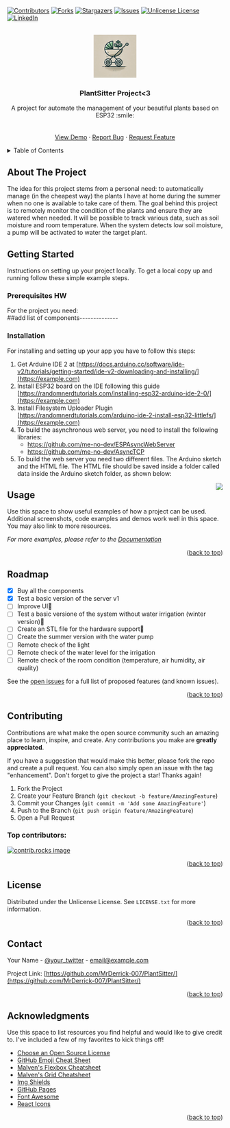 <a id="readme-top"></a>

<!-- PROJECT SHIELDS -->
<!--
*** https://www.markdownguide.org/basic-syntax/#reference-style-links
-->
[![Contributors][contributors-shield]][contributors-url]
[![Forks][forks-shield]][forks-url]
[![Stargazers][stars-shield]][stars-url]
[![Issues][issues-shield]][issues-url]
[![Unlicense License][license-shield]][license-url]
[![LinkedIn][linkedin-shield]][linkedin-url]



<!-- PROJECT LOGO -->
<br />
<div align="center">
  <a href="https://github.com/othneildrew/logo">
    <img src="test.jpg" alt="Logo" width="100" height="100">
  </a>

  <h3 align="center">PlantSitter Project<3</h3>

  <p align="center">
    A project for automate the management of your beautiful plants based on ESP32 :smile:
    <br />
    <br />
    <br />
    <a href="https://github.com/MrDerrick-007/PlantSitter/">View Demo</a>
    ·
    <a href="https://github.com/MrDerrick-007/PlantSitter//issues/new?labels=bug&template=bug-report---.md">Report Bug</a>
    ·
    <a href="https://github.com/MrDerrick-007/PlantSitter//issues/new?labels=enhancement&template=feature-request---.md">Request Feature</a>
  </p>
</div>



<!-- TABLE OF CONTENTS -->
<details>
  <summary>Table of Contents</summary>
  <ol>
    <li>
      <a href="#about-the-project">About The Project</a>
      <ul>
        <li><a href="#built-with">Built With</a></li>
      </ul>
    </li>
    <li>
      <a href="#getting-started">Getting Started</a>
      <ul>
        <li><a href="#prerequisites">Prerequisites</a></li>
        <li><a href="#installation">Installation</a></li>
      </ul>
    </li>
    <li><a href="#usage">Usage</a></li>
    <li><a href="#roadmap">Roadmap</a></li>
    <li><a href="#contributing">Contributing</a></li>
    <li><a href="#license">License</a></li>
    <li><a href="#contact">Contact</a></li>
    <li><a href="#acknowledgments">Acknowledgments</a></li>
  </ol>
</details>



<!-- ABOUT THE PROJECT -->
## About The Project

The idea for this project stems from a personal need: to automatically manage (in the cheapest way) the plants I have at home during the summer when no one is available to take care of them. The goal behind this project is to remotely monitor the condition of the plants and ensure they are watered when needed. It will be possible to track various data, such as soil moisture and room temperature. When the system detects low soil moisture, a pump will be activated to water the target plant. 

<!--### Built With

This section should list any major frameworks/libraries used to bootstrap your project. Leave any add-ons/plugins for the acknowledgements section. Here are a few examples.

* [![Next][Next.js]][Next-url]
* [![React][React.js]][React-url]
* [![Vue][Vue.js]][Vue-url]
* [![Angular][Angular.io]][Angular-url]
* [![Svelte][Svelte.dev]][Svelte-url]
* [![Laravel][Laravel.com]][Laravel-url]
* [![Bootstrap][Bootstrap.com]][Bootstrap-url]
* [![JQuery][JQuery.com]][JQuery-url]

<p align="right">(<a href="#readme-top">back to top</a>)</p>

-->

<!-- GETTING STARTED -->
## Getting Started

Instructions on setting up your project locally.
To get a local copy up and running follow these simple example steps.

### Prerequisites HW

For the project you need:  
##add list of components--------------

### Installation

For installing and setting up your app you have to follow this steps:

1. Get Arduine IDE 2 at [https://docs.arduino.cc/software/ide-v2/tutorials/getting-started/ide-v2-downloading-and-installing/](https://example.com)
2. Install ESP32 board on the IDE following this guide [https://randomnerdtutorials.com/installing-esp32-arduino-ide-2-0/](https://example.com)
3. Install Filesystem Uploader Plugin [https://randomnerdtutorials.com/arduino-ide-2-install-esp32-littlefs/](https://example.com)
4. To build the asynchronous web server, you need to install the following libraries:
   * https://github.com/me-no-dev/ESPAsyncWebServer
   * https://github.com/me-no-dev/AsyncTCP
5. To build the web server you need two different files. The Arduino sketch and the HTML file. The HTML file should be saved inside a folder called data inside the Arduino sketch folder, as shown below:
<img style="float: right;" src="https://github.com/user-attachments/assets/c0e31e9c-0404-4302-865e-1666f52bc7b0">

<!-- USAGE EXAMPLES -->
## Usage

Use this space to show useful examples of how a project can be used. Additional screenshots, code examples and demos work well in this space. You may also link to more resources.

_For more examples, please refer to the [Documentation](https://example.com)_

<p align="right">(<a href="#readme-top">back to top</a>)</p>



<!-- ROADMAP -->
## Roadmap

- [x] Buy all the components
- [x] Test a basic version of the server v1
- [ ] Improve UI🌟
- [ ] Test a basic versione of the system without water irrigation (winter version)🥶
- [ ] Create an STL file for the hardware support🍅
- [ ] Create the summer version with the water pump 
- [ ] Remote check of the light
- [ ] Remote check of the water level for the irrigation
- [ ] Remote check of the room condition (temperature, air humidity, air quality)

See the [open issues](https://github.com/MrDerrick-007/PlantSitter//issues) for a full list of proposed features (and known issues).

<p align="right">(<a href="#readme-top">back to top</a>)</p>



<!-- CONTRIBUTING -->
## Contributing

Contributions are what make the open source community such an amazing place to learn, inspire, and create. Any contributions you make are **greatly appreciated**.

If you have a suggestion that would make this better, please fork the repo and create a pull request. You can also simply open an issue with the tag "enhancement".
Don't forget to give the project a star! Thanks again!

1. Fork the Project
2. Create your Feature Branch (`git checkout -b feature/AmazingFeature`)
3. Commit your Changes (`git commit -m 'Add some AmazingFeature'`)
4. Push to the Branch (`git push origin feature/AmazingFeature`)
5. Open a Pull Request

### Top contributors:

<a href="https://github.com/MrDerrick-007/PlantSitter/graphs/contributors">
  <img src="https://contrib.rocks/image?repo=MrDerrick-007/PlantSitter" alt="contrib.rocks image" />
</a>

<p align="right">(<a href="#readme-top">back to top</a>)</p>



<!-- LICENSE -->
## License

Distributed under the Unlicense License. See `LICENSE.txt` for more information.

<p align="right">(<a href="#readme-top">back to top</a>)</p>



<!-- CONTACT -->
## Contact

Your Name - [@your_twitter](https://twitter.com/your_username) - email@example.com

Project Link: [https://github.com/MrDerrick-007/PlantSitter/](https://github.com/MrDerrick-007/PlantSitter/)

<p align="right">(<a href="#readme-top">back to top</a>)</p>



<!-- ACKNOWLEDGMENTS -->
## Acknowledgments

Use this space to list resources you find helpful and would like to give credit to. I've included a few of my favorites to kick things off!

* [Choose an Open Source License](https://choosealicense.com)
* [GitHub Emoji Cheat Sheet](https://www.webpagefx.com/tools/emoji-cheat-sheet)
* [Malven's Flexbox Cheatsheet](https://flexbox.malven.co/)
* [Malven's Grid Cheatsheet](https://grid.malven.co/)
* [Img Shields](https://shields.io)
* [GitHub Pages](https://pages.github.com)
* [Font Awesome](https://fontawesome.com)
* [React Icons](https://react-icons.github.io/react-icons/search)

<p align="right">(<a href="#readme-top">back to top</a>)</p>



<!-- MARKDOWN LINKS & IMAGES -->
<!-- https://www.markdownguide.org/basic-syntax/#reference-style-links -->
[contributors-shield]: https://img.shields.io/github/contributors/MrDerrick-007/PlantSitter.svg?style=for-the-badge
[contributors-url]: https://github.com/MrDerrick-007/PlantSitter//graphs/contributors
[forks-shield]: https://img.shields.io/github/forks/MrDerrick-007/PlantSitter.svg?style=for-the-badge
[forks-url]: https://github.com/MrDerrick-007/PlantSitter/network/members
[stars-shield]: https://img.shields.io/github/stars/MrDerrick-007/PlantSitter.svg?style=for-the-badge
[stars-url]: https://github.com/MrDerrick-007/PlantSitter/stargazers
[issues-shield]: https://img.shields.io/github/issues/MrDerrick-007/PlantSitter/.svg?style=for-the-badge
[issues-url]: https://github.com/MrDerrick-007/PlantSitter/issues
[license-shield]: https://img.shields.io/github/license/MrDerrick-007/PlantSitter.svg?style=for-the-badge
[license-url]: https://github.com/MrDerrick-007/PlantSitter/blob/master/LICENSE.txt
[linkedin-shield]: https://img.shields.io/badge/-LinkedIn-black.svg?style=for-the-badge&logo=linkedin&colorB=555
[linkedin-url]: https://linkedin.com/
[product-screenshot]: images/screenshot.png
[Next.js]: https://img.shields.io/badge/next.js-000000?style=for-the-badge&logo=nextdotjs&logoColor=white
[Next-url]: https://nextjs.org/
[React.js]: https://img.shields.io/badge/React-20232A?style=for-the-badge&logo=react&logoColor=61DAFB
[React-url]: https://reactjs.org/
[Vue.js]: https://img.shields.io/badge/Vue.js-35495E?style=for-the-badge&logo=vuedotjs&logoColor=4FC08D
[Vue-url]: https://vuejs.org/
[Angular.io]: https://img.shields.io/badge/Angular-DD0031?style=for-the-badge&logo=angular&logoColor=white
[Angular-url]: https://angular.io/
[Svelte.dev]: https://img.shields.io/badge/Svelte-4A4A55?style=for-the-badge&logo=svelte&logoColor=FF3E00
[Svelte-url]: https://svelte.dev/
[Laravel.com]: https://img.shields.io/badge/Laravel-FF2D20?style=for-the-badge&logo=laravel&logoColor=white
[Laravel-url]: https://laravel.com
[Bootstrap.com]: https://img.shields.io/badge/Bootstrap-563D7C?style=for-the-badge&logo=bootstrap&logoColor=white
[Bootstrap-url]: https://getbootstrap.com
[JQuery.com]: https://img.shields.io/badge/jQuery-0769AD?style=for-the-badge&logo=jquery&logoColor=white
[JQuery-url]: https://jquery.com 
